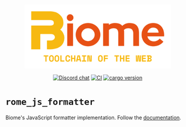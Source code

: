 <p align="center">
	<img alt="Biome - Toolchain of the web" width="400" src="https://raw.githubusercontent.com/biomejs/resources/main/biome-logo-slogan.svg"/>
</p>

<div align="center">

[![Discord chat][discord-badge]][discord-url]
[![CI][ci-badge]][ci-url]
[![cargo version][cargo-badge]][cargo-url]

[discord-badge]: https://badgen.net/discord/online-members/BypW39g6Yc?icon=discord&label=discord&color=green
[discord-url]: https://discord.gg/BypW39g6Yc
[ci-badge]: https://github.com/biomejs/biome/actions/workflows/main.yml/badge.svg
[ci-url]: https://github.com/biomejs/biome/actions/workflows/main.yml
[cargo-badge]: https://badgen.net/crates/v/rome_js_formatter?&color=green
[cargo-url]: https://crates.io/crates/rome_js_formatter/

</div>

# `rome_js_formatter`

Biome's JavaScript formatter implementation. Follow the [documentation](https://docs.rs/rome_js_formatter/latest).
